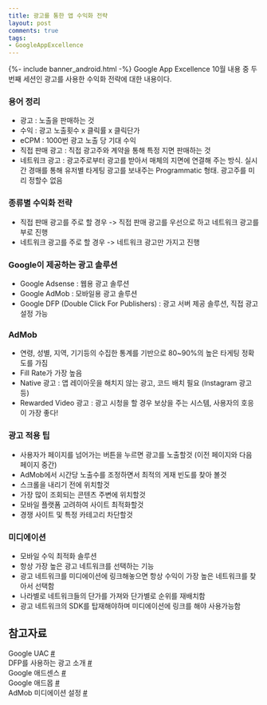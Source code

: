 ```yaml
---
title: 광고를 통한 앱 수익화 전략
layout: post
comments: true
tags:
- GoogleAppExcellence
---
```

{%- include banner_android.html -%}
Google App Excellence 10월 내용 중 두번째 세션인 광고를 사용한 수익화 전략에 대한 내용이다.

### 용어 정리
- 광고 : 노출을 판매하는 것
- 수익 : 광고 노출횟수 x 클릭률 x 클릭단가
- eCPM : 1000번 광고 노출 당 기대 수익
- 직접 판매 광고 : 직접 광고주와 계약을 통해 특정 지면 판매하는 것
- 네트워크 광고 : 광고주로부터 광고를 받아서 매체의 지면에 연결해 주는 방식. 실시간 경매를 통해 유저별 타게팅 광고를 보내주는 Programmatic 형태. 광고주를 미리 정할수 없음

### 종류별 수익화 전략
- 직접 판매 광고를 주로 할 경우 -> 직접 판매 광고를 우선으로 하고 네트워크 광고를 부로 진행
- 네트워크 광고를 주로 할 경우 -> 네트워크 광고만 가지고 진행

### Google이 제공하는 광고 솔루션
- Google Adsense : 웹용 광고 솔루션
- Google AdMob : 모바일용 광고 솔루션
- Google DFP (Double Click For Publishers) : 광고 서버 제공 솔루션, 직접 광고 설정 가능

### AdMob
- 연령, 성별, 지역, 기기등의 수집한 통계를 기반으로 80~90%의 높은 타게팅 정확도를 가짐
- Fill Rate가 가장 높음
- Native 광고 : 앱 레이아웃을 해치지 않는 광고, 코드 배치 필요 (Instagram 광고 등)
- Rewarded Video 광고 : 광고 시청을 할 경우 보상을 주는 시스템, 사용자의 호응이 가장 좋다!

### 광고 적용 팁
- 사용자가 페이지를 넘어가는 버튼을 누르면 광고를 노출할것 (이전 페이지와 다음 페이지 중간)
- AdMob에서 시간당 노출수를 조정하면서 최적의 게재 빈도를 찾아 볼것
- 스크롤을 내리기 전에 위치할것
- 가장 많이 조회되는 콘텐츠 주변에 위치할것
- 모바일 플랫폼 고려하여 사이트 최적화할것
- 경쟁 사이트 및 특정 카테고리 차단할것

### 미디에이션
- 모바일 수익 최적화 솔루션
- 항상 가장 높은 광고 네트워크를 선택하는 기능
- 광고 네트워크를 미디에이션에 링크해놓으면 항상 수익이 가장 높은 네트워크를 찾아서 선택함
- 나라별로 네트워크들의 단가를 가져와 단가별로 순위를 재배치함
- 광고 네트워크의 SDK를 탑재해야하며 미디에이션에 링크를 해야 사용가능함

## 참고자료
Google UAC [#](https://support.google.com/adwords/answer/6247380?hl=ko)<br>
DFP를 사용하는 광고 소개 [#](https://support.google.com/dfp_premium/answer/6022000?hl=ko)<br>
Google 애드센스 [#](https://www.google.co.kr/adsense/start/)<br>
Google 애드몹 [#](https://www.google.co.kr/admob/)<br>
AdMob 미디에이션 설정 [#](https://support.google.com/admob/answer/3124703?hl=ko)<br>
